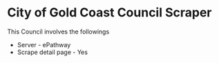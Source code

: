 # City of Gold Coast Council Scraper

This Council involves the followings

* Server - ePathway
* Scrape detail page - Yes
